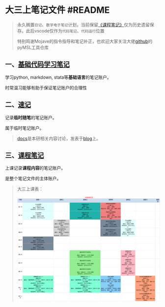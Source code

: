 # 大三上笔记文件 #README

> 永久搁置`日记`、`数学电子笔记`计划，当前保留[《课程笔记》](#三课程笔记)仅为历史遗留保存。此后vscode仅作为`代码笔记`、`代码运行`位置
>  
> 特别鸣谢Mojave的指令指导和笔记补正，也欢迎大家关注大佬[github](https://github.com/NTFS2020)的pyMSL工具仓库

## 一、[基础代码学习笔记](代码学习笔记/markdown.md)

学习python, markdown, stata等**基础语言**的笔记账户。

时常温习能够有助于保证笔记账户的合理性

## 二、[速记](速记/实践内容讨论.md)

记录**临时随笔**的笔记账户。

属于临时笔记账户。

> [docs](速记/本研议题.md)是本研相关内容讨论，发表于[blog](https://dsw676676.github.io/note_3.1/#/)上。

## 三、[课程笔记](课程笔记/math/class_1.md)

上课记录**课程内容**的笔记账户。

是整个笔记文件的主体账户。

> 大三上课表：
>  
> ![课表](https://raw.githubusercontent.com/dsw676676/picture/main/image/20220905111039.png)
